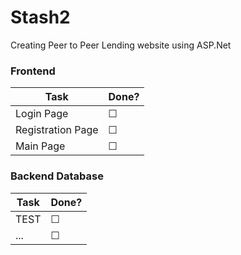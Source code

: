 # Stash2

Creating Peer to Peer Lending website using ASP.Net 

### Frontend

| Task | Done? |
| --- | --- |
| Login Page | &#9744; |
| Registration Page | &#9744; |
| Main Page | &#9744; |




### Backend Database

| Task | Done? |
| --- | --- |
| TEST | &#9744; |
| ... | &#9744; |
